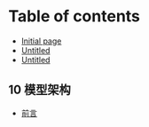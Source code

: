 # Table of contents

* [Initial page](README.md)
* [Untitled](untitled.md)
* [Untitled](untitled-1.md)

## 10 模型架构

* [前言](10-mo-xing-jia-gou/qian-yan.md)

